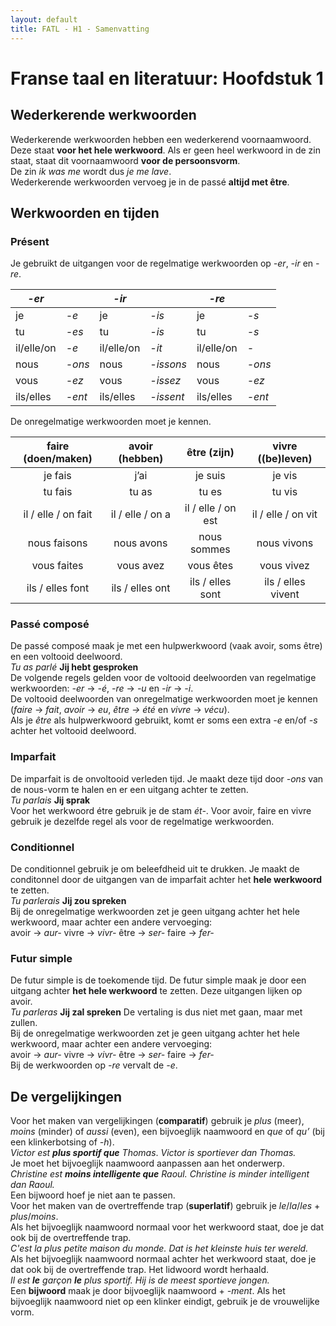 ```yaml
---
layout: default
title: FATL - H1 - Samenvatting
---
```


# Franse taal en literatuur: Hoofdstuk 1

## Wederkerende werkwoorden

Wederkerende werkwoorden hebben een wederkerend voornaamwoord. Deze staat **voor het hele werkwoord**. Als er geen heel werkwoord in de zin staat, staat dit voornaamwoord **voor de persoonsvorm**.  
De zin *ik was me* wordt dus *je me lave*.  
Wederkerende werkwoorden vervoeg je in de passé **altijd met être**.

## Werkwoorden en tijden

### **Présent**

Je gebruikt de uitgangen voor de regelmatige werkwoorden op *\-er*, *\-ir* en *\-re*.

| *\-er* |  | *\-ir* |  | *\-re* |  |
| ----- | :---- | ----- | :---- | ----- | :---- |
| je | *\-e* | je | *\-is* | je | *\-s* |
| tu | *\-es* | tu | *\-is* | tu | *\-s* |
| il/elle/on | *\-e* | il/elle/on | *\-it* | il/elle/on | *\-* |
| nous | *\-ons* | nous | *\-issons* | nous | *\-ons* |
| vous | *\-ez* | vous | *\-issez* | vous | *\-ez* |
| ils/elles | *\-ent* | ils/elles | *\-issent* | ils/elles | *\-ent* |

De onregelmatige werkwoorden moet je kennen.

| faire (doen/maken) | avoir (hebben) | être (zijn) | vivre ((be)leven) |
| :---: | :---: | :---: | :---: |
| je fais | j’ai | je suis | je vis |
| tu fais | tu as | tu es | tu vis |
| il / elle / on fait | il / elle / on a | il / elle / on est | il / elle / on vit |
| nous faisons | nous avons | nous sommes | nous vivons |
| vous faites | vous avez | vous êtes | vous vivez |
| ils / elles font | ils / elles ont | ils / elles sont | ils / elles vivent |

### **Passé composé**

De passé composé maak je met een hulpwerkwoord (vaak avoir, soms être) en een voltooid deelwoord.  
*Tu as parlé*  **Jij hebt gesproken**  
De volgende regels gelden voor de voltooid deelwoorden van regelmatige werkwoorden: *\-er* → *\-é*, *\-re* → *\-u* en *\-ir* → *\-i*.  
De voltooid deelwoorden van onregelmatige werkwoorden moet je kennen (*faire* → *fait*, *avoir* → *eu*, *être → été* en *vivre* → *vécu*).  
Als je *être* als hulpwerkwoord gebruikt, komt er soms een extra *\-e* en/of *\-s* achter het voltooid deelwoord.

### **Imparfait**

De imparfait is de onvoltooid verleden tijd. Je maakt deze tijd door *\-ons* van de nous-vorm te halen en er een uitgang achter te zetten.  
*Tu parlais*  **Jij sprak**  
Voor het werkwoord étre gebruik je de stam *ét-*. Voor avoir, faire en vivre gebruik je dezelfde regel als voor de regelmatige werkwoorden.

### **Conditionnel**

De conditionnel gebruik je om beleefdheid uit te drukken. Je maakt de conditonnel door de uitgangen van de imparfait achter het **hele werkwoord** te zetten.  
*Tu parlerais*  **Jij zou spreken**  
Bij de onregelmatige werkwoorden zet je geen uitgang achter het hele werkwoord, maar achter een andere vervoeging:  
avoir → *aur-*   vivre → *vivr-*
être → *ser-*   faire → *fer\-*

### **Futur simple**

De futur simple is de toekomende tijd. De futur simple maak je door een uitgang achter **het hele werkwoord** te zetten. Deze uitgangen lijken op avoir.  
*Tu parleras*  **Jij zal spreken**
De vertaling is dus niet met gaan, maar met zullen.  
Bij de onregelmatige werkwoorden zet je geen uitgang achter het hele werkwoord, maar achter een andere vervoeging:  
avoir → *aur-*   vivre → *vivr-*
être → *ser-*   faire → *fer-*  
Bij de werkwoorden op *\-re* vervalt de *\-e*.

## De vergelijkingen

Voor het maken van vergelijkingen (**comparatif**) gebruik je *plus* (meer), *moins* (minder) of *aussi* (even), een bijvoeglijk naamwoord en *que* of *qu’* (bij een klinkerbotsing of *\-h*).  
*Victor est **plus sportif que*** *Thomas*.    *Victor is sportiever dan Thomas.*  
Je moet het bijvoeglijk naamwoord aanpassen aan het onderwerp.  
*Christine est **moins intelligente que** Raoul.*  *Christine is minder intelligent dan Raoul.*  
Een bijwoord hoef je niet aan te passen.  
Voor het maken van de overtreffende trap (**superlatif**) gebruik je *le*/*la*/*les* \+ *plus*/*moins*.  
Als het bijvoeglijk naamwoord normaal voor het werkwoord staat, doe je dat ook bij de overtreffende trap.  
*C'est la plus petite maison du monde.*   *Dat is het kleinste huis ter wereld.*  
Als het bijvoeglijk naamwoord normaal achter het werkwoord staat, doe je dat ook bij de overtreffende trap. Het lidwoord wordt herhaald.  
*Il est **le** garçon **le** plus sportif.*    *Hij is de meest sportieve jongen.*  
Een **bijwoord** maak je door bijvoeglijk naamwoord \+ *\-ment*. Als het bijvoeglijk naamwoord niet op een klinker eindigt, gebruik je de vrouwelijke vorm.  
